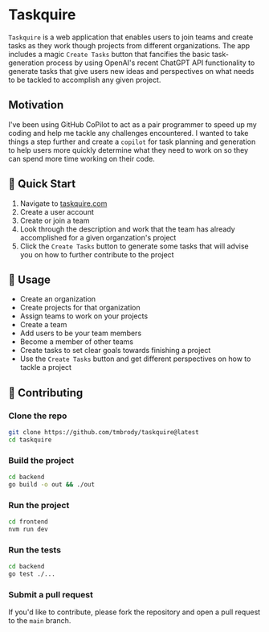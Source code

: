 # Taskquire

`Taskquire` is a web application that enables users to join teams and create tasks as they work though projects from different organizations. The app includes a magic `Create Tasks` button that fancifies the basic task-generation process by using OpenAI's recent ChatGPT API functionality to generate tasks that give users new ideas and perspectives on what needs to be tackled to accomplish any given project.

## Motivation

I've been using GitHub CoPilot to act as a pair programmer to speed up my coding and help me tackle any challenges encountered. I wanted to take things a step further and create a `copilot` for task planning and generation to help users more quickly determine what they need to work on so they can spend more time working on their code.

## 🚀 Quick Start

1. Navigate to [taskquire.com](https://taskquire.com)
2. Create a user account
3. Create or join a team
4. Look through the description and work that the team has already accomplished for a given organzation's project
5. Click the `Create Tasks` button to generate some tasks that will advise you on how to further contribute to the project

## 📖 Usage

* Create an organization
* Create projects for that organization
* Assign teams to work on your projects
* Create a team
* Add users to be your team members
* Become a member of other teams
* Create tasks to set clear goals towards finishing a project
* Use the `Create Tasks` button and get different perspectives on how to tackle a project

## 🤝 Contributing

### Clone the repo

```bash
git clone https://github.com/tmbrody/taskquire@latest
cd taskquire
```

### Build the project

```bash
cd backend
go build -o out && ./out
```

### Run the project

```bash
cd frontend
nvm run dev
```

### Run the tests

```bash
cd backend
go test ./...
```

### Submit a pull request

If you'd like to contribute, please fork the repository and open a pull request to the `main` branch.